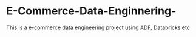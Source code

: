 # E-Commerce-Data-Enginnering-
This is a e-commerce data engineering project using ADF, Databricks etc
